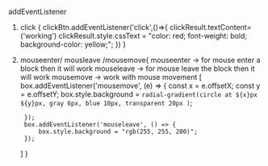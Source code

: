 addEventListener
1. click {
 clickBtn.addEventListener('click',()=>{
              clickResult.textContent= ('working')
            clickResult.style.cssText = "color: red; font-weight: bold; background-color: yellow;";
            })
}
2. mouseenter/ mousleave /mousemove{
    mouseenter -> for mouse enter a block then it will work
    mouseleave -> for mouse leave the block then it will work 
    mousemove ->  work with mouse movement [
          box.addEventListener('mousemove', (e) => {
            const x = e.offsetX;
            const y = e.offsetY;
            box.style.background = `radial-gradient(circle at ${x}px ${y}px, gray 6px, blue 10px, transparent 20px )`;
            
        });
        box.addEventListener('mouseleave', () => {
            box.style.background = "rgb(255, 255, 200)";
        });
    ]
}